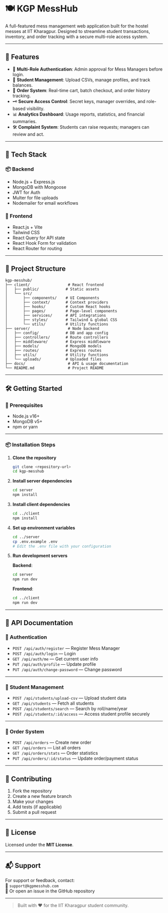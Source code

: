 # 🍽️ KGP MessHub

A full-featured mess management web application built for the hostel messes at IIT Kharagpur. Designed to streamline student transactions, inventory, and order tracking with a secure multi-role access system.

---

## 🚀 Features

- 🔐 **Multi-Role Authentication**: Admin approval for Mess Managers before login.
- 🧾 **Student Management**: Upload CSVs, manage profiles, and track balances.
- 🛒 **Order System**: Real-time cart, batch checkout, and order history tracking.
- 🗝️ **Secure Access Control**: Secret keys, manager overrides, and role-based visibility.
- 📊 **Analytics Dashboard**: Usage reports, statistics, and financial summaries.
- 🛠️ **Complaint System**: Students can raise requests; managers can review and act.

---

## 🧰 Tech Stack

### 📦 Backend
- Node.js + Express.js
- MongoDB with Mongoose
- JWT for Auth
- Multer for file uploads
- Nodemailer for email workflows

### 🎨 Frontend
- React.js + Vite
- Tailwind CSS
- React Query for API state
- React Hook Form for validation
- React Router for routing

---

## 📁 Project Structure

```
kgp-messhub/
├── client/                 # React frontend
│   ├── public/            # Static assets
│   └── src/
│       ├── components/    # UI Components
│       ├── context/       # Context providers
│       ├── hooks/         # Custom React hooks
│       ├── pages/         # Page-level components
│       ├── services/      # API integrations
│       ├── styles/        # Tailwind & global CSS
│       └── utils/         # Utility functions
├── server/                 # Node backend
│   ├── config/            # DB and app config
│   ├── controllers/       # Route controllers
│   ├── middleware/        # Express middleware
│   ├── models/            # MongoDB models
│   ├── routes/            # Express routes
│   ├── utils/             # Utility functions
│   └── uploads/           # Uploaded files
├── docs/                   # API & usage documentation
└── README.md               # Project README
```

---

## 🛠️ Getting Started

### 🔧 Prerequisites
- Node.js v16+
- MongoDB v5+
- npm or yarn

---

### 📦 Installation Steps

1. **Clone the repository**
   ```bash
   git clone <repository-url>
   cd kgp-messhub
   ```

2. **Install server dependencies**
   ```bash
   cd server
   npm install
   ```

3. **Install client dependencies**
   ```bash
   cd ../client
   npm install
   ```

4. **Set up environment variables**
   ```bash
   cd ../server
   cp .env.example .env
   # Edit the .env file with your configuration
   ```

5. **Run development servers**

   **Backend**:
   ```bash
   cd server
   npm run dev
   ```

   **Frontend**:
   ```bash
   cd ../client
   npm run dev
   ```

---

## 🔌 API Documentation

### 🔐 Authentication

- `POST /api/auth/register` — Register Mess Manager  
- `POST /api/auth/login` — Login  
- `GET /api/auth/me` — Get current user info  
- `PUT /api/auth/profile` — Update profile  
- `PUT /api/auth/change-password` — Change password  

---

### 👥 Student Management

- `POST /api/students/upload-csv` — Upload student data  
- `GET /api/students` — Fetch all students  
- `POST /api/students/search` — Search by roll/name/year  
- `POST /api/students/:id/access` — Access student profile securely  

---

### 🧾 Order System

- `POST /api/orders` — Create new order  
- `GET /api/orders` — List all orders  
- `GET /api/orders/stats` — Order statistics  
- `PUT /api/orders/:id/status` — Update order/payment status  

---

## 🤝 Contributing

1. Fork the repository  
2. Create a new feature branch  
3. Make your changes  
4. Add tests (if applicable)  
5. Submit a pull request  

---

## 📄 License

Licensed under the **MIT License**.

---

## 📬 Support

For support or feedback, contact:  
📧 `support@kgpmesshub.com`  
📁 Or open an issue in the GitHub repository

---

> Built with ❤️ for the IIT Kharagpur student community.